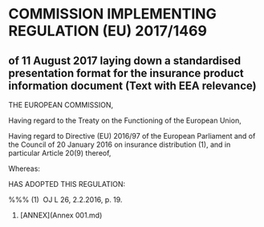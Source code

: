 # COMMISSION IMPLEMENTING REGULATION (EU) 2017/1469

## of 11 August 2017 laying down a standardised presentation format for the insurance product information document (Text with EEA relevance)

THE EUROPEAN COMMISSION,

Having regard to the Treaty on the Functioning of the European Union,

Having regard to Directive (EU) 2016/97 of the European Parliament and of the Council of 20 January 2016 on insurance distribution (1), and in particular Article 20(9) thereof,

Whereas:

HAS ADOPTED THIS REGULATION:

%%% (1)  OJ L 26, 2.2.2016, p. 19.

1. [ANNEX](Annex 001.md)
